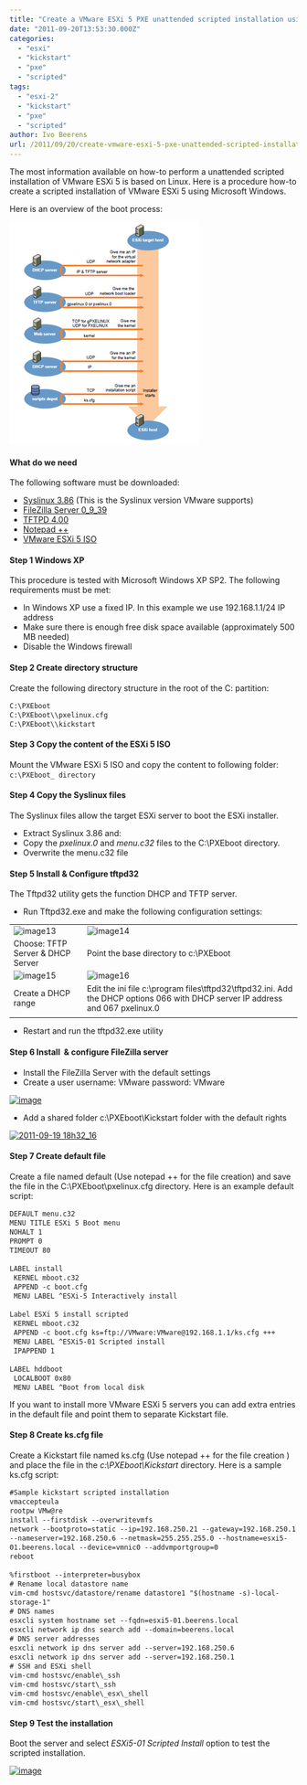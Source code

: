 ```yaml
---
title: "Create a VMware ESXi 5 PXE unattended scripted installation using Windows"
date: "2011-09-20T13:53:30.000Z"
categories: 
  - "esxi"
  - "kickstart"
  - "pxe"
  - "scripted"
tags: 
  - "esxi-2"
  - "kickstart"
  - "pxe"
  - "scripted"
author: Ivo Beerens
url: /2011/09/20/create-vmware-esxi-5-pxe-unattended-scripted-installation-using-windows/
---
```


The most information available on how-to perform a unattended scripted installation of VMware ESXi 5 is based on Linux. Here is a procedure how-to create a scripted installation of VMware ESXi 5 using Microsoft Windows.

Here is an overview of the boot process:

[![image](images/image_thumb11.png "image")](images/image12.png)

#### What do we need

The following software must be downloaded:
- [Syslinux 3.86](http://www.kernel.org/pub/linux/utils/boot/syslinux/) (This is the Syslinux version VMware supports)
- [FileZilla Server 0\_9\_39](http://filezilla-project.org/download.php?type=server)
- [TFTPD 4.00](http://tftpd32.jounin.net/)
- [Notepad ++](http://notepad-plus-plus.org/)
- [VMware ESXi 5 ISO](https://customerconnect.vmware.com/downloads/#all_products)

#### Step 1 Windows XP

This procedure is tested with Microsoft Windows XP SP2. The following requirements must be met:
- In Windows XP use a fixed IP. In this example we use 192.168.1.1/24 IP address
- Make sure there is enough free disk space available (approximately 500 MB needed)
- Disable the Windows firewall

#### Step 2 Create directory structure

Create the following directory structure in the root of the C: partition:
```
C:\PXEboot
C:\PXEboot\\pxelinux.cfg
C:\PXEboot\\kickstart
```

#### Step 3 Copy the content of the ESXi 5 ISO

Mount the VMware ESXi 5 ISO and copy the content to following folder: 
```c:\PXEboot_ directory```

#### Step 4 Copy the Syslinux files

The Syslinux files allow the target ESXi server to boot the ESXi installer.

- Extract Syslinux 3.86 and:
- Copy the _pxelinux.0_ and _menu.c32_ files to the C:\PXEboot directory.
- Overwrite the menu.c32 file

#### Step 5 Install & Configure tftpd32

The Tftpd32 utility gets the function DHCP and TFTP server.

- Run Tftpd32.exe and make the following configuration settings:

| | |
| --- | --- |
| ![image13](images/image13.png) | ![image14](images/image14.png) |
| Choose: TFTP Server & DHCP Server | Point the base directory to c:\PXEboot |
| ![image15](images/image15.png) | ![image16](images/image16.png) |
| Create a DHCP range | Edit the ini file c:\program files\tftpd32\tftpd32.ini. Add the DHCP options 066 with DHCP server IP address and 067 pxelinux.0 |
| | |

- Restart and run the tftpd32.exe utility

#### Step 6 Install  & configure FileZilla server

- Install the FileZilla Server with the default settings
- Create a user username: VMware password: VMware

[![image](images/image_thumb16.png "image")](images/image17.png)

- Add a shared folder c:\PXEboot\Kickstart folder with the default rights

[![2011-09-19 18h32_16](images/2011-09-19-18h32_16_thumb.jpg "2011-09-19 18h32_16")](images/2011-09-19-18h32_16.jpg)

#### Step 7 Create default file

Create a file named default (Use notepad ++ for the file creation) and save the file in the C:\PXEboot\pxelinux.cfg directory. Here is an example default script:

```
DEFAULT menu.c32
MENU TITLE ESXi 5 Boot menu
NOHALT 1
PROMPT 0
TIMEOUT 80

LABEL install 
 KERNEL mboot.c32 
 APPEND -c boot.cfg 
 MENU LABEL ^ESXi-5 Interactively install

Label ESXi 5 install scripted 
 KERNEL mboot.c32 
 APPEND -c boot.cfg ks=ftp://VMware:VMware@192.168.1.1/ks.cfg +++ 
 MENU LABEL ^ESXi5-01 Scripted install 
 IPAPPEND 1

LABEL hddboot 
 LOCALBOOT 0x80 
 MENU LABEL ^Boot from local disk

```

If you want to install more VMware ESXi 5 servers you can add extra entries in the default file and point them to separate Kickstart file.

#### Step 8 Create ks.cfg file

Create a Kickstart file named ks.cfg (Use notepad ++ for the file creation ) and place the file in the _c:\PXEboot\Kickstart_ directory. Here is a sample ks.cfg script:
```
#Sample kickstart scripted installation
vmaccepteula
rootpw VMw@re
install --firstdisk --overwritevmfs
network --bootproto=static --ip=192.168.250.21 --gateway=192.168.250.1 --nameserver=192.168.250.6 --netmask=255.255.255.0 --hostname=esxi5-01.beerens.local --device=vmnic0 --addvmportgroup=0
reboot

%firstboot --interpreter=busybox
# Rename local datastore name
vim-cmd hostsvc/datastore/rename datastore1 "$(hostname -s)-local-storage-1"
# DNS names
esxcli system hostname set --fqdn=esxi5-01.beerens.local
esxcli network ip dns search add --domain=beerens.local
# DNS server addresses
esxcli network ip dns server add --server=192.168.250.6
esxcli network ip dns server add --server=192.168.250.1
# SSH and ESXi shell
vim-cmd hostsvc/enable\_ssh
vim-cmd hostsvc/start\_ssh
vim-cmd hostsvc/enable\_esx\_shell
vim-cmd hostsvc/start\_esx\_shell
```

#### Step 9 Test the installation

Boot the server and select _ESXi5-01 Scripted Install_ option to test the scripted installation.

[![image](images/image_thumb17.png "image")](images/image18.png)